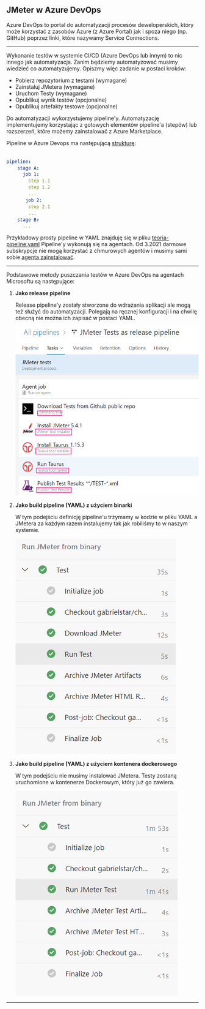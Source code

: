 ## JMeter w Azure DevOps

Azure DevOps to portal do automatyzacji procesów deweloperskich, który może korzystać z zasobów Azure (z Azure Portal) jak i spoza niego (np. GitHub) poprzez 
linki, które nazywamy Service Connections.

***

Wykonanie testów w systemie CI/CD (Azure DevOps lub innym) to nic innego jak automatyzacja. Zanim będziemy automatyzować musimy wiedzieć co automatyzujemy. Opiszmy więc zadanie w postaci kroków:

- Pobierz repozytorium z testami (wymagane)
- Zainstaluj JMetera (wymagane)
- Uruchom Testy (wymagane)
- Opublikuj wynik testów (opcjonalne)
- Opublikuj artefakty testowe (opcjonalne)

Do automatyzacji wykorzystujemy pipeline'y. Automatyzację implementujemy korzystając z gotowych elementów pipeline'a (stepów) lub rozszerzeń, które możemy zainstalować z Azure Marketplace. 

Pipeline w Azure Devops ma następującą [strukturę](https://docs.microsoft.com/en-us/azure/devops/pipelines/yaml-schema?view=azure-devops&tabs=schema%2Cparameter-schema):

```yaml

pipeline:
    stage A:
      job 1:
        step 1.1
        step 1.2
        ...
       job 2:
        step 2.1
        ...
    stage B:
      ...
```
Przykładowy prosty pipeline w YAML znajduję się w pliku [teoria-pipeline.yaml](teoria-pipeline.yaml)
Pipeline'y wykonują się na agentach. Od 3.2021 darmowe subskrypcje nie mogą korzystać z chmurowych agentów i musimy sami sobie [agenta zainstalować](../agent/teoria.md).


***

Podstawowe metody puszczania testów w Azure DevOps na agentach Microsoftu są następujące:

1. **Jako release pipeline**

    Release pipeline'y zostały stworzone do wdrażania aplikacji ale mogą też służyć do automatyzacji. Polegają na ręcznej konfiguracji i na chwilę obecną nie można ich zapisać w postaci YAML.

    ![release pipeline](img/releasePipeline.png)

2.  **Jako build pipeline (YAML) z użyciem binarki**

    W tym podejściu definicję pipeline'u trzymamy w kodzie w pliku YAML a JMetera za każdym razem instalujemy tak jak robiliśmy to w naszym systemie.
        
    ![build pipeline](img/pipelineBinary.png)
    
3. **Jako build pipeline (YAML) z użyciem kontenera dockerowego**

     W tym podejściu nie musimy instalować JMetera. Testy zostaną uruchomione w kontenerze Dockerowym, który już go zawiera.
    
    ![docker pipeline](img/pipelineDocker.png) 
 
***

